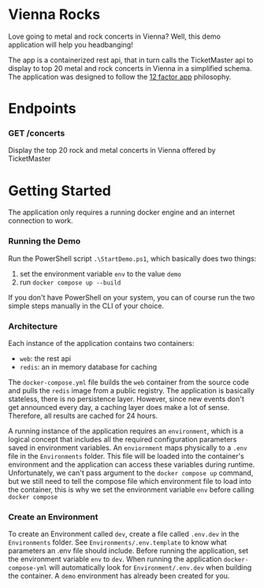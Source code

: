# Vienna Rocks

Love going to metal and rock concerts in Vienna? Well, this demo application will help you headbanging!

The app is a containerized rest api, that in turn calls the TicketMaster api to display to top 20 metal and rock concerts in Vienna in a simplified schema. The application was designed to follow the [12 factor app](https://12factor.net/) philosophy.

# Endpoints

### GET /concerts

Display the top 20 rock and metal concerts in Vienna offered by TicketMaster

# Getting Started

The application only requires a running docker engine and an internet connection to work.

### Running the Demo

Run the PowerShell script `.\StartDemo.ps1`, which basically does two things:

1. set the environment variable `env` to the value `demo`
2. run `docker compose up --build`

If you don't have PowerShell on your system, you can of course run the two simple steps manually in the CLI of your choice.

### Architecture

Each instance of the application contains two containers:

- `web`: the rest api
- `redis`: an in memory database for caching

The `docker-compose.yml` file builds the `web` container from the source code and pulls the `redis` image from a public registry. The application is basically stateless, there is no persistence layer. However, since new events don't get announced every day, a caching layer does make a lot of sense. Therefore, all results are cached for 24 hours.

A running instance of the application requires an `environment`, which is a logical concept that includes all the required configuration parameters saved in environment variables. An `enviornment` maps physically to a `.env` file in the `Environments` folder. This file will be loaded into the container's environment and the application can access these variables during runtime. Unfortunately, we can't pass argument to the `docker compose up` command, but we still need to tell the compose file which environment file to load into the container, this is why we set the environment variable `env` before calling `docker compose`

### Create an Environment

To create an Environment called `dev`, create a file called `.env.dev` in the `Environments` folder. See `Environments/.env.template` to know what parameters an .env file should include. Before running the application, set the environment variable `env` to `dev`. When running the application `docker-compose-yml` will automatically look for `Environment/.env.dev` when building the container. A `demo` environment has already been created for you.

